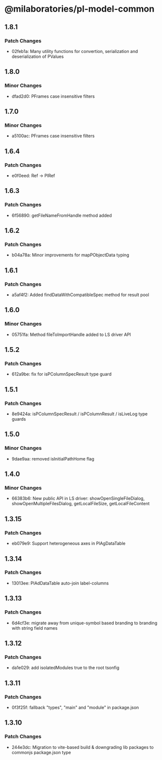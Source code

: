 # @milaboratories/pl-model-common

## 1.8.1

### Patch Changes

- 02feb1a: Many utility functions for convertion, serialization and deserialization of PValues

## 1.8.0

### Minor Changes

- dfad2d0: PFrames case insensitive filters

## 1.7.0

### Minor Changes

- a5100ac: PFrames case insensitive filters

## 1.6.4

### Patch Changes

- e0f0eed: Ref -> PlRef

## 1.6.3

### Patch Changes

- 6f56890: getFileNameFromHandle method added

## 1.6.2

### Patch Changes

- b04a78a: Minor improvements for mapPObjectData typing

## 1.6.1

### Patch Changes

- a5af4f2: Added findDataWithCompatibleSpec method for result pool

## 1.6.0

### Minor Changes

- 05751fa: Method fileToImportHandle added to LS driver API

## 1.5.2

### Patch Changes

- 612a9be: fix for isPColumnSpecResult type guard

## 1.5.1

### Patch Changes

- 8e9424a: isPColumnSpecResult / isPColumnResult / isLiveLog type guards

## 1.5.0

### Minor Changes

- 9dae9aa: removed isInitialPathHome flag

## 1.4.0

### Minor Changes

- 66383b6: New public API in LS driver: showOpenSingleFileDialog, showOpenMultipleFilesDialog, getLocalFileSize, getLocalFileContent

## 1.3.15

### Patch Changes

- eb079e9: Support heterogeneous axes in PlAgDataTable

## 1.3.14

### Patch Changes

- 13013ee: PlAdDataTable auto-join label-columns

## 1.3.13

### Patch Changes

- 6d4cf3e: migrate away from unique-symbol based branding to branding with string field names

## 1.3.12

### Patch Changes

- da1e029: add isolatedModules true to the root tsonfig

## 1.3.11

### Patch Changes

- 0f3f25f: fallback "types", "main" and "module" in package.json

## 1.3.10

### Patch Changes

- 244e3dc: Migration to vite-based build & downgrading lib packages to commonjs package.json type
